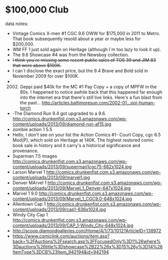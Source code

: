 $100,000 Club
==========

data notes:

- Vintage Comics X-men #1 CGC 9.6 OWW for $175,000 in 2011 to Metro. That book subsequently resold about a year or maybe less for $200,000.
- WM FF 1 just sold again on Heritage (although I`m too lazy to look it up).
- The 9.6 Showcase #4 was from the Newsboy collection.
- ~~I think you`re missing some recent public sales of TOS 39 and JIM 83 that were above $100K.~~
- I can`t disclose the exact price, but the 9.4 Brave and Bold sold in November 2009 for over $100K. 
- 2002. Geppi paid $40k for the MC #1 Pay Copy + a copy of MPFW in the 80s. I happened to notice awhile back that this happened far enough into the internet era that there's still live links. Here's a fun blast from the past... http://articles.baltimoresun.com/2002-01...ppi-human-torch
- -The Diamond Run 9.4 got upgraded to a 9.6. http://comics.drunkenfist.com.s3.amazonaws.com/wp-content/uploads/2013/09/diamond-run-af15.jpg
- zombie action 1 5.5 
- Hello, I don't see on your list the Action Comics #1- Court Copy, cgc 6.5 Mod(P), which sold on Heritage at 140K. The highest restored comic book sale in history and it carry's a historical significance and provenance. 
- Superman 7.5 images http://comics.drunkenfist.com.s3.amazonaws.com/wp-content/uploads/2013/09/superman1cgc75-662x1024.jpg
- Larson Marvel 1 http://comics.drunkenfist.com.s3.amazonaws.com/wp-content/uploads/2013/09/marvel1.jpg
- Denver MArvel 1 http://comics.drunkenfist.com.s3.amazonaws.com/wp-content/uploads/2013/09/Marvel_1_Denver-647x1024.jpg
- Marvel 1 9.0 http://comics.drunkenfist.com.s3.amazonaws.com/wp-content/uploads/2013/09/Marvel_1_CGC9.0-648x1024.jpg
- Allentown Cap 1 http://comics.drunkenfist.com.s3.amazonaws.com/wp-content/uploads/2013/09/cap1-636x1024.jpg
- Windy City Cap 1 http://comics.drunkenfist.com.s3.amazonaws.com/wp-content/uploads/2013/09/CAP_1-Windy_City-648x1024.jpg
- http://scoop.diamondgalleries.com/Home/4/1/73/1012?ArticleID=138972
- https://www.comiclink.com/auctions/item.asp?back=%2FAuctions%2Fsearch.asp%3FFocusedOnly%3D1%26where%3Dauctions%26title%3Dshowcase%2B22%26x%3D15%26y%3D14%26ItemType%3DCB%23Item_942194&id=942194
